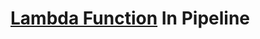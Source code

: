 # [Lambda Function](https://github.com/edo92/AWS-ECS-Hosting-Pipeline/tree/main/src/lambda) In Pipeline
